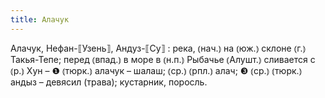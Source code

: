 ```yaml
---
title: Алачук
---
```


Алачук, Нефан-⟦Узень⟧, Андуз-⟦Су⟧
: река, ⦅нач.⦆ на ⦅юж.⦆ склоне ⦅г.⦆ Такья-Тепе; перед ⦅впад.⦆ в море в ⦅н.п.⦆ Рыбачье ⦅Алушт.⦆ сливается с ⦅р.⦆ Хун – ❶ ⦅тюрк.⦆ алачук – шалаш; ⦅ср.⦆ ⦅рпл.⦆ алач; ❸ ⦅ср.⦆ ⦅тюрк.⦆ андыз – девясил (трава); кустарник, поросль.
